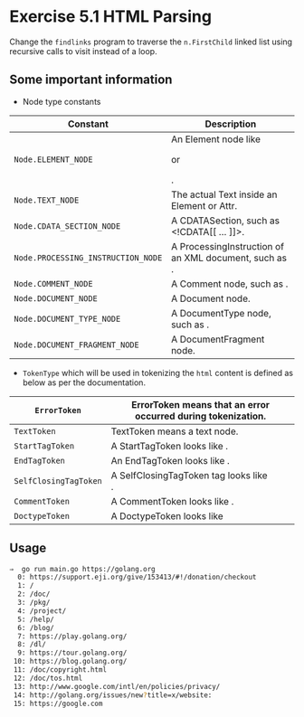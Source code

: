 # Exercise 5.1 HTML Parsing

Change the `findlinks` program to traverse the `n.FirstChild` linked list using recursive calls to visit instead of a loop.

## Some important information

- Node type constants

| Constant                           | Description                                                                |
|------------------------------------|----------------------------------------------------------------------------|
| `Node.ELEMENT_NODE`                | An Element node like <p> or <div>.                                         |
| `Node.TEXT_NODE`                   | The actual Text inside an Element or Attr.                                 |
| `Node.CDATA_SECTION_NODE`          | A CDATASection, such as <!CDATA[[ … ]]>.                                   |
| `Node.PROCESSING_INSTRUCTION_NODE` | A ProcessingInstruction of an XML document, such as <?xml-stylesheet … ?>. |
| `Node.COMMENT_NODE`                | A Comment node, such as <!-- … -->.                                        |
| `Node.DOCUMENT_NODE`               | A Document node.                                                           |
| `Node.DOCUMENT_TYPE_NODE`          | A DocumentType node, such as <!DOCTYPE html>.                              |
| `Node.DOCUMENT_FRAGMENT_NODE`      | A DocumentFragment node.                                                   |

- `TokenType` which will be used in tokenizing the `html` content is defined as below as per the documentation.

| `ErrorToken`          | ErrorToken means that an error occurred during tokenization. |
|-----------------------|--------------------------------------------------------------|
| `TextToken`           | TextToken means a text node.                                 |
| `StartTagToken`       | A StartTagToken looks like <a>.                              |
| `EndTagToken`         | An EndTagToken looks like </a>.                              |
| `SelfClosingTagToken` | A SelfClosingTagToken tag looks like <br/>.                  |
| `CommentToken`        | A CommentToken looks like <!--x-->.                          |
| `DoctypeToken`        | A DoctypeToken looks like <!DOCTYPE x>                       |

## Usage

```bash
⇒  go run main.go https://golang.org
  0: https://support.eji.org/give/153413/#!/donation/checkout
  1: /
  2: /doc/
  3: /pkg/
  4: /project/
  5: /help/
  6: /blog/
  7: https://play.golang.org/
  8: /dl/
  9: https://tour.golang.org/
 10: https://blog.golang.org/
 11: /doc/copyright.html
 12: /doc/tos.html
 13: http://www.google.com/intl/en/policies/privacy/
 14: http://golang.org/issues/new?title=x/website:
 15: https://google.com
```
